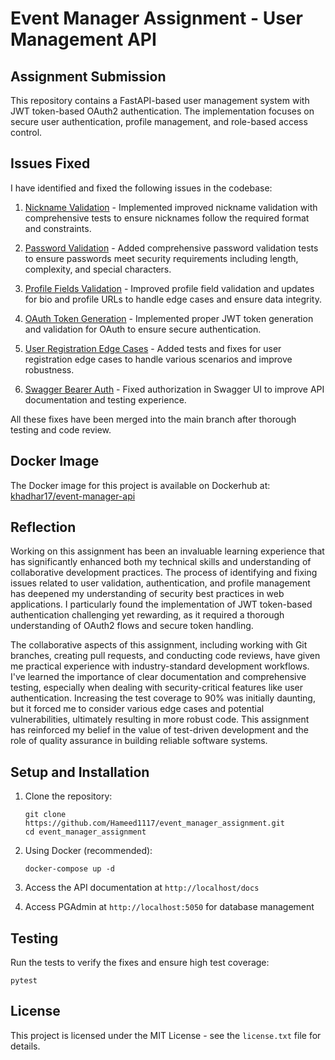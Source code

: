 # Event Manager Assignment - User Management API

## Assignment Submission

This repository contains a FastAPI-based user management system with JWT token-based OAuth2 authentication. The implementation focuses on secure user authentication, profile management, and role-based access control.

## Issues Fixed

I have identified and fixed the following issues in the codebase:

1. [Nickname Validation](https://github.com/Hameed1117/event_manager_assignment/tree/fix-nickname-validation) - Implemented improved nickname validation with comprehensive tests to ensure nicknames follow the required format and constraints.

2. [Password Validation](https://github.com/Hameed1117/event_manager_assignment/tree/fix-password-validation) - Added comprehensive password validation tests to ensure passwords meet security requirements including length, complexity, and special characters.

3. [Profile Fields Validation](https://github.com/Hameed1117/event_manager_assignment/tree/fix-profile-fields) - Improved profile field validation and updates for bio and profile URLs to handle edge cases and ensure data integrity.

4. [OAuth Token Generation](https://github.com/Hameed1117/event_manager_assignment/tree/fix-oauth-token) - Implemented proper JWT token generation and validation for OAuth to ensure secure authentication.

5. [User Registration Edge Cases](https://github.com/Hameed1117/event_manager_assignment/tree/fix-user-registration-edge-cases) - Added tests and fixes for user registration edge cases to handle various scenarios and improve robustness.

6. [Swagger Bearer Auth](https://github.com/Hameed1117/event_manager_assignment/tree/fix-swagger-bearer-auth) - Fixed authorization in Swagger UI to improve API documentation and testing experience.

All these fixes have been merged into the main branch after thorough testing and code review.

## Docker Image

The Docker image for this project is available on Dockerhub at: [khadhar17/event-manager-api](https://hub.docker.com/repository/docker/khadhar17/event-manager-api/general)

## Reflection

Working on this assignment has been an invaluable learning experience that has significantly enhanced both my technical skills and understanding of collaborative development practices. The process of identifying and fixing issues related to user validation, authentication, and profile management has deepened my understanding of security best practices in web applications. I particularly found the implementation of JWT token-based authentication challenging yet rewarding, as it required a thorough understanding of OAuth2 flows and secure token handling.

The collaborative aspects of this assignment, including working with Git branches, creating pull requests, and conducting code reviews, have given me practical experience with industry-standard development workflows. I've learned the importance of clear documentation and comprehensive testing, especially when dealing with security-critical features like user authentication. Increasing the test coverage to 90% was initially daunting, but it forced me to consider various edge cases and potential vulnerabilities, ultimately resulting in more robust code. This assignment has reinforced my belief in the value of test-driven development and the role of quality assurance in building reliable software systems.

## Setup and Installation

1. Clone the repository:
   ```
   git clone https://github.com/Hameed1117/event_manager_assignment.git
   cd event_manager_assignment
   ```

2. Using Docker (recommended):
   ```
   docker-compose up -d
   ```

3. Access the API documentation at `http://localhost/docs`

4. Access PGAdmin at `http://localhost:5050` for database management

## Testing

Run the tests to verify the fixes and ensure high test coverage:

```
pytest
```

## License
This project is licensed under the MIT License - see the `license.txt` file for details.
